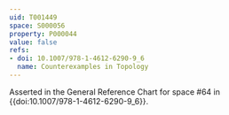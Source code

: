 ```yaml
---
uid: T001449
space: S000056
property: P000044
value: false
refs:
- doi: 10.1007/978-1-4612-6290-9_6
  name: Counterexamples in Topology
---
```


Asserted in the General Reference Chart for space #64 in
{{doi:10.1007/978-1-4612-6290-9_6}}.
